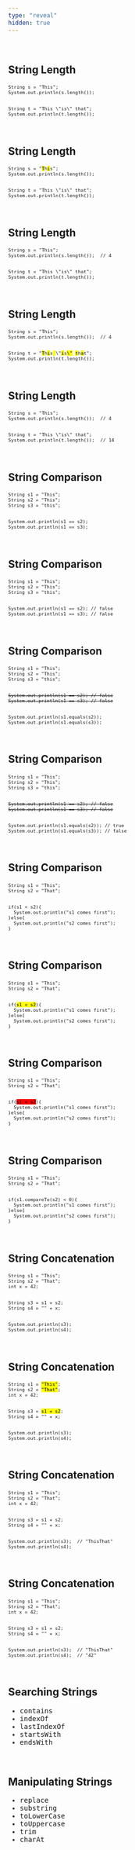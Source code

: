 ```yaml
---
type: "reveal"
hidden: true
---
```

<br>
<section>
  <h2>String Length</h2>
  <pre class="" style="font-size: .8em"><code class="java">String s = "This";
System.out.println(s.length());
<br>
String t = "This \"is\" that";
System.out.println(t.length());</code></pre>
</section>
<br>
<section>
  <h2>String Length</h2>
  <pre class="" style="font-size: .8em"><code class="java">String s = "<mark>T</mark>h<mark>i</mark>s";
System.out.println(s.length());
<br>
String t = "This \"is\" that";
System.out.println(t.length());</code></pre>
</section>
<br>
<section>
  <h2>String Length</h2>
  <pre class="" style="font-size: .8em"><code class="java">String s = "This";
System.out.println(s.length());  // 4
<br>
String t = "This \"is\" that";
System.out.println(t.length());</code></pre>
</section>
<br>
<section>
  <h2>String Length</h2>
  <pre class="" style="font-size: .8em"><code class="java">String s = "This";
System.out.println(s.length());  // 4
<br>
String t = "<mark>T</mark>h<mark>i</mark>s<mark> </mark>\"<mark>i</mark>s<mark>\"</mark> <mark>t</mark>h<mark>a</mark>t";
System.out.println(t.length());</code></pre>
</section>
<br>
<section>
  <h2>String Length</h2>
  <pre class="" style="font-size: .8em"><code class="java">String s = "This";
System.out.println(s.length());  // 4
<br>
String t = "This \"is\" that";
System.out.println(t.length());  // 14</code></pre>
</section>
<br>
<section>
  <h2>String Comparison</h2>
  <pre class="stretch" style="font-size: .79em"><code class="java">String s1 = "This";
String s2 = "This";
String s3 = "this";
<br>
System.out.println(s1 == s2);
System.out.println(s1 == s3);</code></pre>
</section>
<br>
<section>
  <h2>String Comparison</h2>
  <pre class="stretch" style="font-size: .79em"><code class="java">String s1 = "This";
String s2 = "This";
String s3 = "this";
<br>
System.out.println(s1 == s2); // false
System.out.println(s1 == s3); // false</code></pre>
</section>
<br>
<section>
  <h2>String Comparison</h2>
  <pre class="stretch" style="font-size: .79em"><code class="java">String s1 = "This";
String s2 = "This";
String s3 = "this";
<br>
<s>System.out.println(s1 == s2); // false</s>
<s>System.out.println(s1 == s3); // false</s>
<br>
System.out.println(s1.equals(s2));
System.out.println(s1.equals(s3)); </code></pre>
</section>
<br>
<section>
  <h2>String Comparison</h2>
  <pre class="stretch" style="font-size: .79em"><code class="java">String s1 = "This";
String s2 = "This";
String s3 = "this";
<br>
<s>System.out.println(s1 == s2); // false</s>
<s>System.out.println(s1 == s3); // false</s>
<br>
System.out.println(s1.equals(s2)); // true
System.out.println(s1.equals(s3)); // false</code></pre>
</section>
<br>
<section>
  <h2>String Comparison</h2>
  <pre class="stretch" style="font-size: .79em"><code class="java">String s1 = "This";
String s2 = "That";
<br>
if(s1 &lt; s2){
  System.out.println("s1 comes first");
}else{
  System.out.println("s2 comes first");
}</code></pre>
</section>
<br>
<section>
  <h2>String Comparison</h2>
  <pre class="stretch" style="font-size: .79em"><code class="java">String s1 = "This";
String s2 = "That";
<br>
if(<mark>s1 &lt; s2</mark>){
  System.out.println("s1 comes first");
}else{
  System.out.println("s2 comes first");
}</code></pre>
</section>
<br>
<section>
  <h2>String Comparison</h2>
  <pre class="stretch" style="font-size: .79em"><code class="java">String s1 = "This";
String s2 = "That";
<br>
if(<mark style="background-color: red">s1 &lt; s2</mark>){
  System.out.println("s1 comes first");
}else{
  System.out.println("s2 comes first");
}</code></pre>
</section>
<br>
<section>
  <h2>String Comparison</h2>
  <pre class="stretch" style="font-size: .79em"><code class="java">String s1 = "This";
String s2 = "That";
<br>
if(s1.compareTo(s2) &lt; 0){
  System.out.println("s1 comes first");
}else{
  System.out.println("s2 comes first");
}</code></pre>
</section>
<br>
<section>
  <h2>String Concatenation</h2>
  <pre class="stretch" style="font-size: .79em"><code class="java">String s1 = "This";
String s2 = "That";
int x = 42;
<br>
String s3 = s1 + s2;
String s4 = "" + x;
<br>
System.out.println(s3);
System.out.println(s4);</code></pre>
</section>
<br>
<section>
  <h2>String Concatenation</h2>
  <pre class="stretch" style="font-size: .79em"><code class="java">String s1 = <mark>"This"</mark>;
String s2 = <mark>"That"</mark>;
int x = 42;
<br>
String s3 = <mark>s1 + s2</mark>;
String s4 = "" + x;
<br>
System.out.println(s3);
System.out.println(s4);</code></pre>
</section>
<br>
<section>
  <h2>String Concatenation</h2>
  <pre class="stretch" style="font-size: .79em"><code class="java">String s1 = "This";
String s2 = "That";
int x = 42;
<br>
String s3 = s1 + s2;
String s4 = "" + x;
<br>
System.out.println(s3);  // "ThisThat"
System.out.println(s4);</code></pre>
</section>
<br>
<section>
  <h2>String Concatenation</h2>
  <pre class="stretch" style="font-size: .79em"><code class="java">String s1 = "This";
String s2 = "That";
int x = 42;
<br>
String s3 = s1 + s2;
String s4 = "" + x;
<br>
System.out.println(s3);  // "ThisThat"
System.out.println(s4);  // "42"</code></pre>
</section>
<br>
<section>
  <h2>Searching Strings</h2>
  <ul style="font-family: monospace">
    <li>contains</li>
    <li>indexOf</li>
    <li>lastIndexOf</li>
    <li>startsWith</li>
    <li>endsWith</li>
  </ul>
</section>
<br>
<section>
  <h2>Manipulating Strings</h2>
  <ul style="font-family: monospace">
    <li>replace</li>
    <li>substring</li>
    <li>toLowerCase</li>
    <li>toUppercase</li>
    <li>trim</li>
    <li>charAt</li>
  </ul>
</section>
<br>